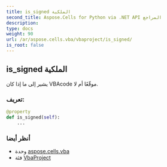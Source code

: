 ```yaml
---
title: is_signed الملكية
second_title: Aspose.Cells for Python via .NET API المراجع
description:
type: docs
weight: 90
url: /ar/aspose.cells.vba/vbaproject/is_signed/
is_root: false
---
```

##  is_signed الملكية

يشير إلى ما إذا كان VBAcode موقّعًا أم لا.
###  تعريف:
```python
@property
def is_signed(self):
    ...
```

###  أنظر أيضا
* وحدة [aspose.cells.vba](../../)
* فئة [VbaProject](/cells/python-net/ar/aspose.cells.vba/vbaproject)
